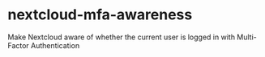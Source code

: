 # nextcloud-mfa-awareness
Make Nextcloud aware of whether the current user is logged in with Multi-Factor Authentication
